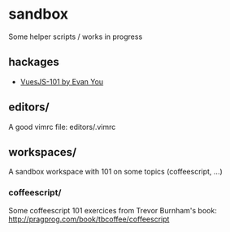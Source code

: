 sandbox
=======

Some helper scripts / works in progress

## hackages

* [VuesJS-101 by Evan You](hackages/vuejs101/)

## editors/

A good vimrc file: editors/.vimrc

## workspaces/

A sandbox workspace with 101 on some topics (coffeescript, ...)

### coffeescript/

Some coffeescript 101 exercices from Trevor Burnham's book: http://pragprog.com/book/tbcoffee/coffeescript


